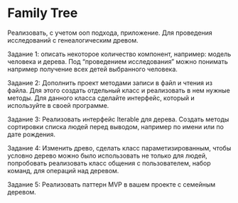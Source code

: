 # Family Tree

Реализовать, с учетом ооп подхода, приложение.
Для проведения исследований с генеалогическим древом.

Задание 1: описать некоторое количество компонент, например:
модель человека и дерева.
Под “проведением исследования” можно понимать например получение всех детей выбранного человека.

Задание 2: Дополнить проект методами записи в файл и чтения из файла. Для этого создать отдельный
класс и реализовать в нем нужные методы. Для данного класса сделайте интерфейс, который и используйте в своей программе.

Задание 3: Реализовать интерфейс Iterable для дерева.
Создать методы сортировки списка людей перед выводом, например по имени или по дате рождения. 

Задание 4: Изменить древо, сделать класс параметизированным, чтобы условно дерево можно было использовать не только для людей,
попробовать реализовать класс общения с пользователем, набор команд, для операций над деревом.

Задание 5: Реализовать паттерн MVP в вашем проекте с семейным деревом.
